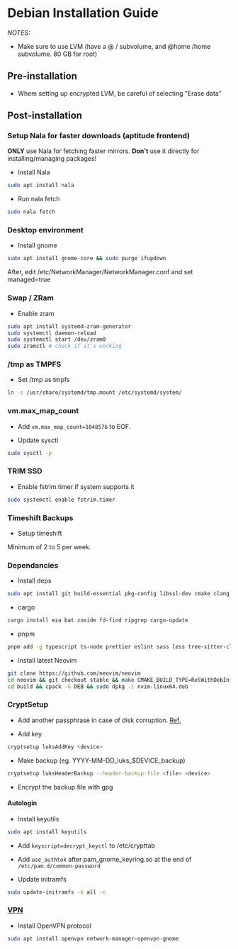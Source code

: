 # Debian Installation Guide

_NOTES:_

- Make sure to use LVM (have a @ / subvolume, and @home /home subvolume. 80 GB for root)

## Pre-installation

- Whem setting up encrypted LVM, be careful of selecting "Erase data"

## Post-installation

### Setup Nala for faster downloads (aptitude frontend)

**ONLY** use Nala for fetching faster mirrors. **Don't** use it directly for installing/managing packages!

- Install Nala

```bash
sudo apt install nala
```

- Run nala fetch

```bash
sudo nala fetch
```

### Desktop environment

- Install gnome

```bash
sudo apt install gnome-core && sudo purge ifupdown
```

After, edit /etc/NetworkManager/NetworkManager.conf and set managed=true

### Swap / ZRam

- Enable zram

```bash
sudo apt install systemd-zram-generator
sudo systemctl daemon-reload
sudo systemctl start /dev/zram0
sudo zramctl # check if it's working
```

### /tmp as TMPFS

- Set /tmp as tmpfs

```bash
ln -s /usr/share/systemd/tmp.mount /etc/systemd/system/
```

### vm.max_map_count

- Add `vm.max_map_count=1048576` to EOF.

- Update sysctl

```bash
sudo sysctl -p
```

### TRIM SSD

- Enable fstrim.timer if system supports it

```bash
sudo systemctl enable fstrim.timer
```

### Timeshift Backups

- Setup timeshift

Minimum of 2 to 5 per week.

### Dependancies

- Install deps

```bash
sudo apt install git build-essential pkg-config libssl-dev cmake clang clangd lldb apt-transport-https fzf unzip libtool ninja-build gettext python3-pip pipx fonts-recommended ttf-mscorefonts-installer fonts-jetbrains-mono libavcodec-extra vlc firewalld firewall-config neofetch curl zsh
```

- cargo

```bash
cargo install eza bat zoxide fd-find ripgrep cargo-update
```

- pnpm

```bash
pnpm add -g typescript ts-node prettier eslint sass less tree-sitter-cli
```

- Install latest Neovim

```bash
git clone https://github.com/neovim/neovim
cd neovim && git checkout stable && make CMAKE_BUILD_TYPE=RelWithDebInfo
cd build && cpack -G DEB && sudo dpkg -i nvim-linux64.deb
```

### CryptSetup

- Add another passphrase in case of disk corruption. [Ref.](https://docs.fedoraproject.org/en-US/quick-docs/encrypting-drives-using-LUKS/#_common_post_installation_tasks)

- Add key

```bash
cryptsetup luksAddKey <device>
```

- Make backup (eg. YYYY-MM-DD_luks\_$DEVICE_backup)

```bash
cryptsetup luksHeaderBackup --header-backup-file <file> <device>
```

- Encrypt the backup file with gpg

#### Autologin

- Install keyutils

```bash
sudo apt install keyutils
```

- Add `keyscript=decrypt_keyctl` to /etc/crypttab

- Add `use_authtok` after pam_gnome_keyring.so at the end of `/etc/pam.d/common-password`

- Update initramfs

```bash
sudo update-initramfs -k all -c
```

### [VPN](https://wiki.debian.org/OpenVPN)

- Install OpenVPN protocol

```bash
sudo apt install openvpn network-manager-openvpn-gnome
```
